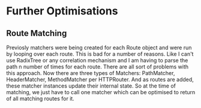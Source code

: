# Further Optimisations

## Route Matching

Previosly matchers were being created for each Route object and were run by looping over each route. This is bad for a number of reasons. Like I can't use RadixTree or any correlation mechanism and I am having to parse the path n number of times for each route. There are all sort of problems with this approach. Now there are three types of Matchers: PathMatcher, HeaderMatcher, MethodMatcher per HTTPRouter. And as routes are added, these matcher instances update their internal state. So at the time of matching, we just have to call one matcher which can be optimised to return of all matching routes for it.
